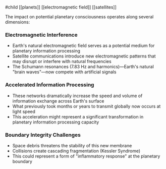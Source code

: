#child [[planets]] [[electromagnetic field]] [[satellites]]

The impact on potential planetary consciousness operates along several dimensions:

### Electromagnetic Interference

- Earth's natural electromagnetic field serves as a potential medium for planetary information processing
- Satellite communications introduce new electromagnetic patterns that may disrupt or interfere with natural frequencies
- The Schumann resonances (7.83 Hz and harmonics)—Earth's natural "brain waves"—now compete with artificial signals

### Accelerated Information Processing

- These networks dramatically increase the speed and volume of information exchange across Earth's surface
- What previously took months or years to transmit globally now occurs at light speed
- This acceleration might represent a significant transformation in planetary information processing capacity

### Boundary Integrity Challenges

- Space debris threatens the stability of this new membrane
- Collisions create cascading fragmentation (Kessler Syndrome)
- This could represent a form of "inflammatory response" at the planetary boundary